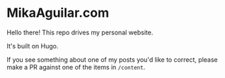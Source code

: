 # MikaAguilar.com

Hello there! This repo drives my personal website.

It's built on Hugo.

If you see something about one of my posts you'd like to correct, please make a PR against one of the items in `/content`.
